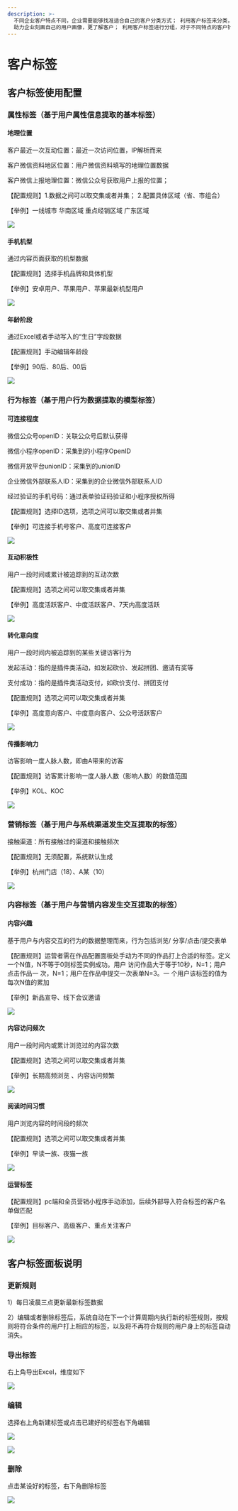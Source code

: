 ```yaml
---
description: >-
  不同企业客户特点不同，企业需要能够找准适合⾃⼰的客户分类⽅式； 利⽤客户标签来分类，不同标签是基于不同规则对应的特点，
  助⼒企业刻画⾃⼰的⽤户画像，更了解客户； 利⽤客户标签进⾏分组，对于不同特点的客户针对性营销；
---
```


# 客户标签

## 客户标签使用配置

### 属性标签（基于用户属性信息提取的基本标签）

#### 地理位置

客户最近一次互动位置：最近⼀次访问位置，IP解析⽽来

客户微信资料地区位置：用户微信资料填写的地理位置数据 

客户微信上报地理位置：微信公众号获取用户上报的位置；

 【配置规则】1.数据之间可以取交集或者并集； 2.配置具体区域（省、市组合） 

【举例】⼀线城市 华南区域 重点经销区域 广东区域

![](../.gitbook/assets/image%20%282%29.png)

#### 手机机型

通过内容页面获取的机型数据 

【配置规则】选择⼿机品牌和具体机型

【举例】安卓用户、苹果用户、苹果最新机型用户

![](../.gitbook/assets/image%20%285%29.png)

#### 年龄阶段

通过Excel或者⼿动写⼊的“⽣⽇”字段数据

【配置规则】手动编辑年龄段

【举例】90后、80后、00后

![](../.gitbook/assets/image%20%289%29.png)

### 行为标签（基于用户行为数据提取的模型标签）

#### 可连接程度

微信公众号openID：关联公众号后默认获得

微信小程序openID：采集到的⼩程序OpenID

微信开放平台unionID：采集到的unionID

企业微信外部联系人ID：采集到的企业微信外部联系人ID

经过验证的手机号码：通过表单验证码验证和小程序授权所得

【配置规则】选择ID选项，选项之间可以取交集或者并集

【举例】可连接手机号客户、高度可连接客户

![](../.gitbook/assets/image%20%2814%29.png)

#### 互动积极性

用户一段时间或累计被追踪到的互动次数

【配置规则】选项之间可以取交集或者并集

【举例】高度活跃客户、中度活跃客户、7天内高度活跃

![](../.gitbook/assets/image%20%2815%29.png)

#### 转化意向度

⽤户⼀段时间内被追踪到的某些关键访客行为

发起活动：指的是插件类活动，如发起砍价、发起拼团、邀请有奖等

支付成功：指的是插件类活动支付，如砍价支付、拼团支付

【配置规则】选项之间可以取交集或者并集

【举例】高度意向客户、中度意向客户、公众号活跃客户

![](../.gitbook/assets/image%20%2819%29.png)

#### 传播影响力

访客影响⼀度⼈脉⼈数，即由A带来的访客

【配置规则】访客累计影响⼀度人脉⼈数（影响人数）的数值范围

【举例】KOL、KOC

![](../.gitbook/assets/image%20%2810%29.png)

### 营销标签（基于用户与系统渠道发生交互提取的标签）

接触渠道：所有接触过的渠道和接触频次

【配置规则】⽆须配置，系统默认生成

【举例】杭州门店（18）、A某（10）

![](../.gitbook/assets/image%20%2818%29.png)

### 内容标签（基于用户与营销内容发生交互提取的标签）

#### 内容兴趣

基于用户与内容交互的行为的数据整理而来，行为包括浏览/ 分享/点击/提交表单

【配置规则】运营者需在作品配置面板处手动为不同的作品打上合适的标签。定义⼀个N值，N不等于0则标签实例成功。⽤户 访问作品⼤于等于10秒，N=1；⽤户点击作品⼀ 次，N=1；⽤户在作品中提交⼀次表单N=3。⼀ 个⽤户该标签的值为每次N值的累加

【举例】新品宣导、线下会议邀请

![](../.gitbook/assets/image%20%287%29.png)

#### 内容访问频次

用户一段时间内或累计浏览过的内容次数

【配置规则】选项之间可以取交集或者并集

【举例】⻓期⾼频浏览 、内容访问频繁

![](../.gitbook/assets/image%20%281%29.png)

#### 阅读时间习惯

⽤户浏览内容的时间段的频次

【配置规则】选项之间可以取交集或者并集

【举例】早读一族、夜猫一族

![](../.gitbook/assets/image%20%2812%29.png)

#### 运营标签

【配置规则】pc端和全员营销小程序手动添加，后续外部导入符合标签的客户名单做匹配

【举例】目标客户、高级客户、重点关注客户

![](../.gitbook/assets/image%20%283%29.png)

## 客户标签面板说明

### 更新规则

1）每日凌晨三点更新最新标签数据

2）编辑或者删除标签后，系统⾃动在下⼀个计算周期内执⾏新的标签规则，按规则将符合条件的⽤户打上相应的标签，以及将不再符合规则的⽤户⾝上的标签⾃动消失。

### 导出标签

右上角导出Excel，维度如下

![](../.gitbook/assets/image%20%2821%29.png)

### 编辑

选择右上角新建标签或点击已建好的标签右下角编辑

![](../.gitbook/assets/image%20%284%29.png)

![](../.gitbook/assets/image%20%2823%29.png)

### 删除

点击某设好的标签，右下角删除标签

![](../.gitbook/assets/image%20%286%29.png)



### 



